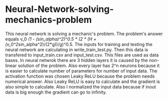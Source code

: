 # Neural-Network-solving-mechanics-problem
This neural network is solving a mechanic's problem. The problem's answer equals v_0 *(1 - (sin_alpha)^2)^0.5 * (2 * (H + (v_0^2*sin_alpha^2)/(2*g))/g)^0.5. The inputs for training and testing the neural network are calculating in write_train_test.py. Then this data is transfered to input_train.csv and input_test.csv. This files are used as data bases. 
In neural netwrok there are 3 hidden layers it is caused by the non-linear solution of the problem. Also every layer has 2^n neurons because it is easier to calculate number of parameters for number of input data. The activation function was chosen Leaky ReLU because the problem needs numerical answer. Also Leaky ReLU is easy to calculate and the gradient is also simple to calculate.
Also I normalized the input data because if inout data is big enough the gradient can go to infinity.

